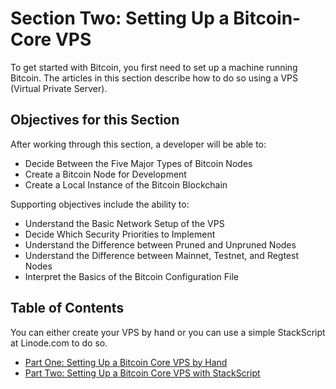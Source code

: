 # Section Two: Setting Up a Bitcoin-Core VPS

To get started with Bitcoin, you first need to set up a machine running Bitcoin. The articles in this section describe how to do so using a VPS (Virtual Private Server).

## Objectives for this Section

After working through this section, a developer will be able to:

   * Decide Between the Five Major Types of Bitcoin Nodes
   * Create a Bitcoin Node for Development
   * Create a Local Instance of the Bitcoin Blockchain

Supporting objectives include the ability to:

   * Understand the Basic Network Setup of the VPS
   * Decide Which Security Priorities to Implement
   * Understand the Difference between Pruned and Unpruned Nodes
   * Understand the Difference between Mainnet, Testnet, and Regtest Nodes
   * Interpret the Basics of the Bitcoin Configuration File
   
## Table of Contents

You can either create your VPS by hand or you can use a simple StackScript at Linode.com to do so.

   * [Part One: Setting Up a Bitcoin Core VPS by Hand](2_1_Setting_Up_a_Bitcoin-Core_VPS_by_Hand.md)
   * [Part Two: Setting Up a Bitcoin Core VPS with StackScript](2_2_Setting_Up_a_Bitcoin-Core_VPS_with_StackScript.md)
